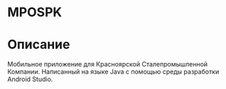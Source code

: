 # MPOSPK
# Описание 
Мобильное приложение для Красноярской Сталепромышленной Компании. Написанный на языке Java с помощью среды разработки Android Studio.

